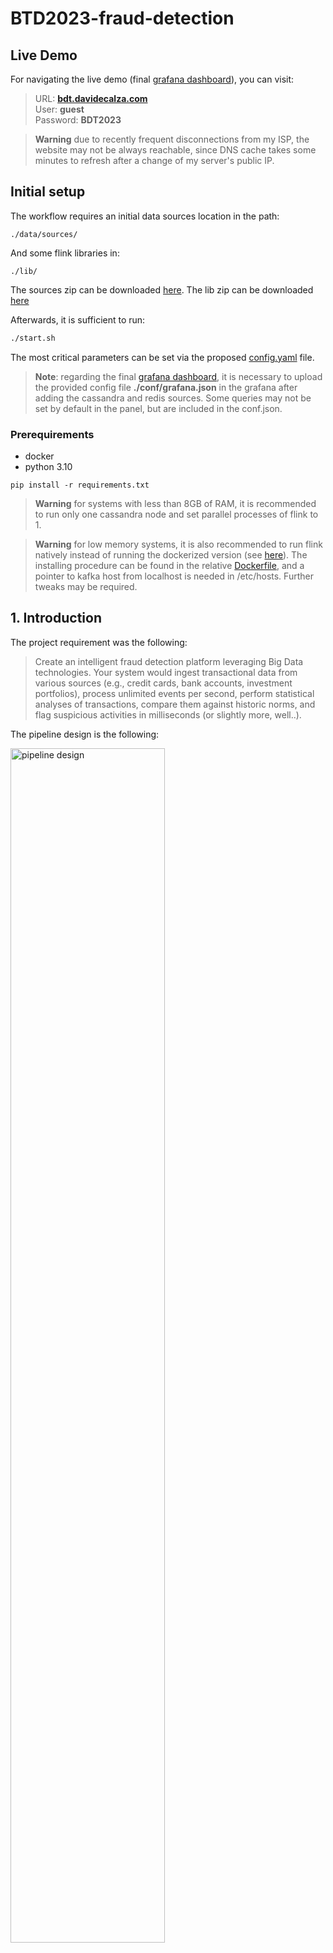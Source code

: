 # BTD2023-fraud-detection

## Live Demo

For navigating the live demo (final [grafana dashboard](#6-visualization)), you can visit:
> URL: **[bdt.davidecalza.com](https://bdt.davidecalza.com)**
> <br />User: **guest**
> <br />Password: **BDT2023**

> **Warning** due to recently frequent disconnections from my ISP, the website may not be always reachable, since DNS cache takes some minutes to refresh after a change of my server's public IP. 

## Initial setup

The workflow requires an initial data sources location in the path:
```
./data/sources/
```
And some flink libraries in:
```
./lib/
```

The sources zip can be downloaded [here](https://drive.google.com/file/d/13Po01RVLYdbDWWEvDPSfqElstoX_aX1g/view?usp=sharing).
The lib zip can be downloaded [here](https://drive.google.com/file/d/1cBIjjZTNSo9UqNsf9Hq3LvYaWSyWuvoz/view?usp=drive_link)

Afterwards, it is sufficient to run:
```sh
./start.sh
```

The most critical parameters can be set via the proposed [config.yaml](config.yaml) file. 

> **Note**: regarding the final [grafana dashboard](#6-visualization), it is necessary to upload the provided config file **./conf/grafana.json** in the grafana after adding the cassandra and redis sources. Some queries may not be set by default in the panel, but are included in the conf.json.  

### Prerequirements

* docker
* python 3.10
```
pip install -r requirements.txt
```
> **Warning** for systems with less than 8GB of RAM, it is recommended to run only one cassandra node and set parallel processes of flink to 1. 

> **Warning** for low memory systems, it is also recommended to run flink natively instead of running the dockerized version (see [here](https://nightlies.apache.org/flink/flink-docs-master/docs/deployment/resource-providers/standalone/overview/)). The installing procedure can be found in the relative [Dockerfile](./app/pipeline/Dockerfile), and a pointer to kafka host from localhost is needed in /etc/hosts. Further tweaks may be required. 

## 1. Introduction

The project requirement was the following:
> Create an intelligent fraud detection platform leveraging Big Data technologies. Your system would ingest transactional data from various sources (e.g., credit cards, bank accounts, investment portfolios), process unlimited events per second, perform statistical analyses of transactions, compare them against historic norms, and flag suspicious activities in milliseconds (or slightly more, well..).

The pipeline design is the following:

<img src="./img/pipeline_design.jpg" alt="pipeline design" width="70%"/>

## 2. Data Modeling

The data modeling process was performed by following the indications proposed by
[cassandra](https://cassandra.apache.org/doc/latest/cassandra/data_modeling.html) for a correct modeling of the data structure.
> **Warning**
> data modeling for cassandra requires a **query oriented** approach, different from the typical relational data modeling.

Overall, the data modeling workflow is:
1. Define a [conceptual model](#21-conceptual-model)
2. Define a [query model](#22-query-model)
3. Merge conceptual and query models into a [logical model](#23-logical-model)
4. Derive a [physical model](#24-physical-model) from the logical

<img src="./img/data_modeling.png" alt="data processing workflow" width="70%"/>

### 2.1. Conceptual Model

The conceptual model aims at defining the entities present in the data model and the relationships that may be present between each other.
This example proposes a conceptual model for a fraud detection system using the Peter Chen's entity-relationship model:

<img src="img/1_conceptual_model.drawio.png" alt="conceptual model" width="70%"/>

### 2.2. Query Model

The second step consists in defining a query model. This is particularly promoted by the cassandra query-oriented approach.
This consists in defining the possible end queries that the system will perform to the db, in order to provide a robust and
efficient model.

#### 2.2.1. User Stories

A preliminary step useful for defining the possible end queries is the definition of the so-called user stories:

----

* As a user, I want to see:
    * my details
    * the details of my accounts
    * all my transactions
    * the transactions of one of my accounts
    * if there are some anomalous transactions
    * the details of the transactions

----

* As a bank, I want to see:
    * my details
    * the details of the accounts
    * the details of the users
    * all transactions of the bank
    * the details of the transactions
    * all transactions of a user
    * all transactions of an account
    * all the fraudulent transactions

----

* As the fraud detector system, I want to see:
    * all transactions available
    * all transactions of a user
    * all transactions of an account
    
#### 2.2.2. Final Query Model

After the definition of the user stories, it is possible to define the query model:

<img src="img/2_query_model.drawio.png" alt="query model" width="70%"/>

### 2.3. Logical Model

Conceptual and query models are then combined into a logical model:

<img src="img/3_logical_model.drawio.png" alt="logical model" width="70%"/>

The definition of the logical model for Cassandra data model is a critical phase because it determines how the data will be structured and organized to fit the specific queries and data access patterns of the application.

### 2.4. Physical Model

The definition of the physical model is a simple task after the definition of a logical model:

<img src="img/4_physical_model.png" alt="physical model" width="70%"/>

> **Warning**
> a further refinement of the physical model is usually needed in order to define possible bucketing and partitioning techniques based on the estimated data flow. Being this project a prototype, this step has been neglected. For more information, see [here](https://cassandra.apache.org/doc/latest/cassandra/data_modeling/data_modeling_refining.html)

## 3. Streamers

In order to simulate a possible real case of real-time transactions, several streaming utilities have been included.
The concept is to add an input source (like the ones proposed in the introduction section) and stream all the data to a kafka broker, defined in the config file.
As multiple sources can be present, a streams manager is included, which will handle the different streamers using multiple threads.

![kafka demo](./img/kafka_ui.png)

The source format is not relevant, as the system was designed to provide several parsers with the aim of convert the source formats to the target one.
Parsers are part of the [flink pipeline](#4-data-processing--fraud-detection).
Each streamer stores its status (active, enabled, interrupted) in a redis cache.
Useful commands for handling the streamers are:

```sh
./stream_start.sh # Start streamers when interrupt/at the first run
```

<img src="./img/stream_start.gif" alt="stream start demo" width="70%"/>

```sh
./stream_disable.sh # Disable streamers but keep running.
```

<img src="./img/stream_disable.gif" alt="stream disable demo" width="70%"/>

```sh
./stream_enable.sh # Enable streamers.
```
<img src="./img/stream_enable.gif" alt="stream enable demo" width="70%"/>

```sh
./stream_interrupt.sh # Interrupt all streamers. Requires a new start afterwards.
```

<img src="./img/stream_interrupt.gif" alt="stream interrupt demo" width="70%"/>

A configuration example is the following:

```yaml
 streamers:
  - name: streamer1 # Streamer name
    file: ./data/synthetic_financial_datasets.csv # Source file to stream
    topic: raw-streamer1 # Target Kafka topic for publishing the messages
    status_key: streamer1.active # Streamer status key in the redis cache
    messages_per_second: 1 # How many messages should be sent per second
    sleep_disabled: 10 # How much time to wait for checking the status when disabled
```

## 4. Data Processing & Fraud Detection

![flink demo](./img/flink_dash.png)

(Py)Flink is the main player of the processing phase.
Four separate jobs are proposed for this phase:
* Transactions stream
   * Fraud detection
   * Dynamic update of accounts' balances
* New users stream
* New banks stream
* New accounts stream 

Jobs can be run by issuing the following:

```sh
docker exec -it pipeline-jobmanager flink run -py pipeline/main.py -d
```

or, if running a local flink instance, just:

```sh
flink run -py app/pipeline/main.py -d
```

> **Note** the fraud detection system relies only on a simple threshold. A further improvement may consist in the integration of Flink ML for more complex anomaly detection models, or some other statistical-based techniques, e.g. Benford's Law. 

## 5. Database

By default, the cassandra cluster is created with 3 nodes from the docker compose.
The default database schema is depicted in section (#24-physical-model).

### 5.1. Add entities

Some functionalities have been integrated in order to add users, banks and accounts.

![add entities demo](./img/insert_bank.gif)

For accessing the interface, the command is:

```sh
./add.sh
```

The insertion process will be entirely guided.

## 6. Visualization

The final visualization consists in a grafana dashboard with several panels showing statistics, primarly grouped by different banks:

![grafana demo](./img/grafana.gif)

### 6.1. Interfaces

The following interfaces can be accessed:
* **Grafana Dashboard**: localhost:**3000**
* **Flink Dashboard**: localhost:**8081**
* **Kafka-UI**: localhost:**8080**

More services and relative ports can be found in the docker compose file. 

## TODOs

### General
- [ ] Auto download libs from gdrive with gdown
- [ ] Write README.md
- [x] Dockerize the software
- [ ] Write documentation
- [x] Add utils scripts:
    - [x] start/enable/stop/interrupt_streamers.sh
    - [x] add user/account/bank to cassandra
    - [x] simple interface for adding entities
- [x] start.sh for starting all pipeline

### Data Modeling
- [x] Conceptual model
- [x] Query model
    - [x] Define user stories
- [x] Logical model
- [x] Physical model

### Streamer
- [x] Start/enable/stop/interrupt streamers
- [ ] Save current streamer state to redis (e.g. config, last row sent)
- [x] Handle multiple streamers in parallel

### Pipeline
- [x] Fraud detection phase
    - [ ] Better-refine fraud-detection algorithms
        - [ ] Integrate Benford-Law for fraud detection
- [ ] Use redis as intermediate persistance layer
    - (Py)Flink missing redis connector
- [x] Update account balances real-time

### Database
- [x] Initialize Cassandra DB on docker startup
- [x] Simulate cassandra cluster with multiple nodes

### Visualization
- [x] Integrate grafana for banks generic views
- [x] Integrate user-based interface with dash
    - [x] Interact with DB via Flask defined APIs
